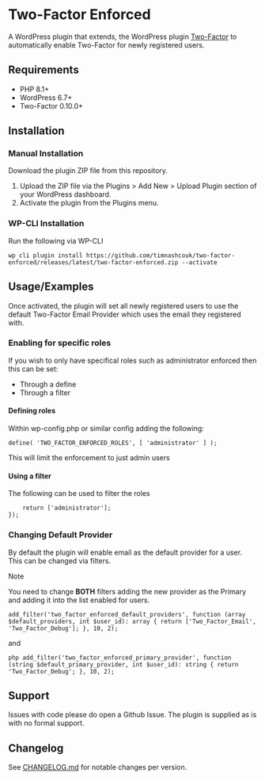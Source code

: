 
# Two-Factor Enforced

A WordPress plugin that extends, the WordPress plugin [Two-Factor](https://wordpress.org/plugins/two-factor/) to automatically enable Two-Factor for newly registered users.




## Requirements
- PHP 8.1+
- WordPress 6.7+
- Two-Factor 0.10.0+
## Installation

### Manual Installation

Download the plugin ZIP file from this repository.
1. Upload the ZIP file via the Plugins > Add New > Upload Plugin section of your WordPress dashboard.
2. Activate the plugin from the Plugins menu.

### WP-CLI Installation
Run the following via WP-CLI
```
wp cli plugin install https://github.com/timnashcouk/two-factor-enforced/releases/latest/two-factor-enforced.zip --activate 
```

    
## Usage/Examples
Once activated, the plugin will set all newly registered users to use the default Two-Factor Email Provider which uses the email they registered with.

### Enabling for specific roles
If you wish to only have specifical roles such as administrator enforced then this can be set:

- Through a define
- Through a filter

#### Defining roles
Within wp-config.php or similar config adding the following:
```
define( 'TWO_FACTOR_ENFORCED_ROLES', [ 'administrator' ] );
```
This will limit the enforcement to just admin users

#### Using a filter
The following can be used to filter the roles 

``` add_filter('two_factor_enabled_roles', function (): array {
    return ['administrator'];
});
```
### Changing Default Provider
By default the plugin will enable email as the default provider for a user. This can be changed via filters. 

> [!NOTE] 
> You need to change **BOTH** filters adding the new provider as the Primary and adding it into the list enabled for users.

```
add_filter('two_factor_enforced_default_providers', function (array $default_providers, int $user_id): array { return ['Two_Factor_Email', 'Two_Factor_Debug']; }, 10, 2); 
```
and 
```
php add_filter('two_factor_enforced_primary_provider', function (string $default_primary_provider, int $user_id): string { return 'Two_Factor_Debug'; }, 10, 2); 
```



## Support

Issues with code please do open a Github Issue. 
The plugin is supplied as is with no formal support.

## Changelog
See [CHANGELOG.md](https://github.com/timnashcouk/two-factor-enforced/blob/main/CHANGELOG.md) for notable changes per version.